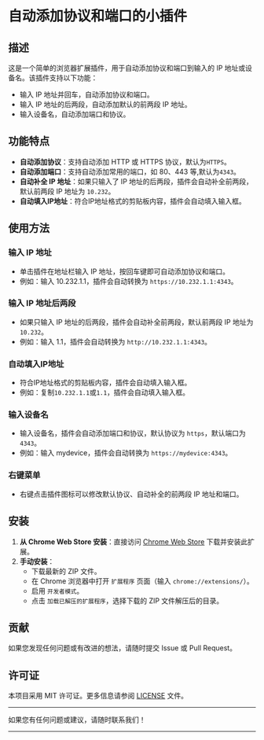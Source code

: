 # 自动添加协议和端口的小插件

## 描述

这是一个简单的浏览器扩展插件，用于自动添加协议和端口到输入的 IP 地址或设备名。该插件支持以下功能：

- 输入 IP 地址并回车，自动添加协议和端口。
- 输入 IP 地址的后两段，自动添加默认的前两段 IP 地址。
- 输入设备名，自动添加端口和协议。

## 功能特点

- **自动添加协议**：支持自动添加 HTTP 或 HTTPS 协议，默认为`HTTPS`。
- **自动添加端口**：支持自动添加常用的端口，如 80、443 等,默认为`4343`。
- **自动补全 IP 地址**：如果只输入了 IP 地址的后两段，插件会自动补全前两段，默认前两段 IP 地址为 `10.232`。
- **自动填入IP地址**：符合IP地址格式的剪贴板内容，插件会自动填入输入框。

## 使用方法

### 输入 IP 地址

- 单击插件在地址栏输入 IP 地址，按回车键即可自动添加协议和端口。
- 例如：输入 10.232.1.1，插件会自动转换为 `https://10.232.1.1:4343`。

### 输入 IP 地址后两段

- 如果只输入 IP 地址的后两段，插件会自动补全前两段，默认前两段 IP 地址为 `10.232`。
- 例如：输入 1.1，插件会自动转换为 `http://10.232.1.1:4343`。

### 自动填入IP地址

- 符合IP地址格式的剪贴板内容，插件会自动填入输入框。
- 例如：复制`10.232.1.1`或`1.1`，插件会自动填入输入框。

### 输入设备名

- 输入设备名，插件会自动添加端口和协议，默认协议为 `https`，默认端口为 `4343`。
- 例如：输入 mydevice，插件会自动转换为 `https://mydevice:4343`。

### 右键菜单

- 右键点击插件图标可以修改默认协议、自动补全的前两段 IP 地址和端口。

## 安装

1. **从 Chrome Web Store 安装**：直接访问 [Chrome Web Store](https://chromewebstore.google.com/detail/fhgdpanbfjiklmpbgobmmpghfipfndkd) 下载并安装此扩展。
2. **手动安装**：
   - 下载最新的 ZIP 文件。
   - 在 Chrome 浏览器中打开 `扩展程序` 页面（输入 `chrome://extensions/`）。
   - 启用 `开发者模式`。
   - 点击 `加载已解压的扩展程序`，选择下载的 ZIP 文件解压后的目录。


## 贡献

如果您发现任何问题或有改进的想法，请随时提交 Issue 或 Pull Request。

## 许可证

本项目采用 MIT 许可证。更多信息请参阅 [LICENSE](LICENSE) 文件。

---

如果您有任何问题或建议，请随时联系我们！

---

